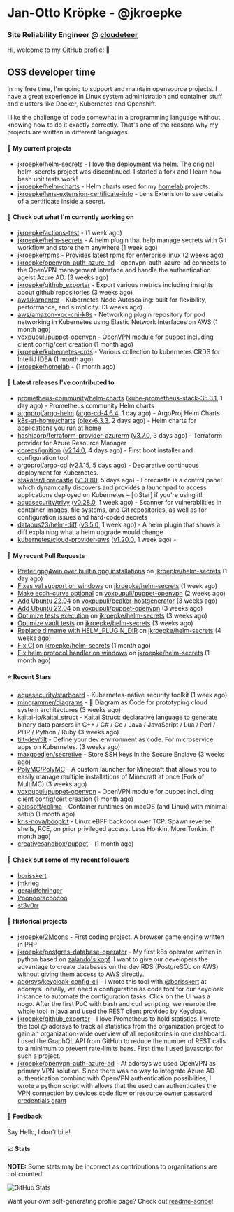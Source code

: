# Jan-Otto Kröpke - @jkroepke
### Site Reliability Engineer @ [cloudeteer](https://github.com/adorsys)

Hi, welcome to my GitHub profile! 👋

## OSS developer time
In my free time, I'm going to support and maintain opensource projects. I have a great experience in Linux system administration and container stuff and clusters like Docker, Kubernetes and Openshift.

I like the challenge of code somewhat in a programming language without knowing how to do it exactly correctly. That's one of the reasons why my projects are written in different languages.

#### 🌱 My current projects
- [jkroepke/helm-secrets](https://github.com/jkroepke/helm-secrets) - I love the deployment via helm. The original helm-secrets project was discontinued. I started a fork and I learn how bash unit tests work!
- [jkroepke/helm-charts](https://github.com/jkroepke/helm-charts) - Helm charts used for my [homelab](https://github.com/jkroepke/homelab) projects.
- [jkroepke/lens-extension-certificate-info](https://github.com/jkroepke/lens-extension-certificate-info) - Lens Extension to see details of a certificate inside a secret.

#### 👷 Check out what I'm currently working on

- [jkroepke/actions-test](https://github.com/jkroepke/actions-test) -  (1 week ago)
- [jkroepke/helm-secrets](https://github.com/jkroepke/helm-secrets) - A helm plugin that help manage secrets with Git workflow and store them anywhere (1 week ago)
- [jkroepke/rpms](https://github.com/jkroepke/rpms) - Provides latest rpms for enterprise linux (2 weeks ago)
- [jkroepke/openvpn-auth-azure-ad](https://github.com/jkroepke/openvpn-auth-azure-ad) - openvpn-auth-azure-ad connects to the OpenVPN management interface and handle the authentication ageist Azure AD. (3 weeks ago)
- [jkroepke/github_exporter](https://github.com/jkroepke/github_exporter) - Export various metrics including insights about github repositories (3 weeks ago)
- [aws/karpenter](https://github.com/aws/karpenter) - Kubernetes Node Autoscaling: built for flexibility, performance, and simplicity. (3 weeks ago)
- [aws/amazon-vpc-cni-k8s](https://github.com/aws/amazon-vpc-cni-k8s) - Networking plugin repository for pod networking in Kubernetes using Elastic Network Interfaces on AWS (1 month ago)
- [voxpupuli/puppet-openvpn](https://github.com/voxpupuli/puppet-openvpn) - OpenVPN module for puppet including client config/cert creation (1 month ago)
- [jkroepke/kubernetes-crds](https://github.com/jkroepke/kubernetes-crds) - Various collection to kubernetes CRDS for IntelliJ IDEA (1 month ago)
- [jkroepke/homelab](https://github.com/jkroepke/homelab) -  (1 month ago)

#### 🔭 Latest releases I've contributed to

- [prometheus-community/helm-charts](https://github.com/prometheus-community/helm-charts) ([kube-prometheus-stack-35.3.1](https://github.com/prometheus-community/helm-charts/releases/tag/kube-prometheus-stack-35.3.1), 1 day ago) - Prometheus community Helm charts
- [argoproj/argo-helm](https://github.com/argoproj/argo-helm) ([argo-cd-4.6.4](https://github.com/argoproj/argo-helm/releases/tag/argo-cd-4.6.4), 1 day ago) - ArgoProj Helm Charts
- [k8s-at-home/charts](https://github.com/k8s-at-home/charts) ([plex-6.3.3](https://github.com/k8s-at-home/charts/releases/tag/plex-6.3.3), 2 days ago) - Helm charts for applications you run at home
- [hashicorp/terraform-provider-azurerm](https://github.com/hashicorp/terraform-provider-azurerm) ([v3.7.0](https://github.com/hashicorp/terraform-provider-azurerm/releases/tag/v3.7.0), 3 days ago) - Terraform provider for Azure Resource Manager
- [coreos/ignition](https://github.com/coreos/ignition) ([v2.14.0](https://github.com/coreos/ignition/releases/tag/v2.14.0), 4 days ago) - First boot installer and configuration tool
- [argoproj/argo-cd](https://github.com/argoproj/argo-cd) ([v2.1.15](https://github.com/argoproj/argo-cd/releases/tag/v2.1.15), 5 days ago) - Declarative continuous deployment for Kubernetes.
- [stakater/Forecastle](https://github.com/stakater/Forecastle) ([v1.0.80](https://github.com/stakater/Forecastle/releases/tag/v1.0.80), 5 days ago) - Forecastle is a control panel which dynamically discovers and provides a launchpad to access applications deployed on Kubernetes  – [✩Star] if you&#39;re using it!
- [aquasecurity/trivy](https://github.com/aquasecurity/trivy) ([v0.28.0](https://github.com/aquasecurity/trivy/releases/tag/v0.28.0), 1 week ago) - Scanner for vulnerabilities in container images, file systems, and Git repositories, as well as for configuration issues and hard-coded secrets
- [databus23/helm-diff](https://github.com/databus23/helm-diff) ([v3.5.0](https://github.com/databus23/helm-diff/releases/tag/v3.5.0), 1 week ago) - A helm plugin that shows a diff explaining what a helm upgrade would change
- [kubernetes/cloud-provider-aws](https://github.com/kubernetes/cloud-provider-aws) ([v1.20.0](https://github.com/kubernetes/cloud-provider-aws/releases/tag/v1.20.0), 1 week ago) - 

#### 🔨 My recent Pull Requests

- [Prefer gpg4win over builtin gpg installations](https://github.com/jkroepke/helm-secrets/pull/227) on [jkroepke/helm-secrets](https://github.com/jkroepke/helm-secrets) (1 day ago)
- [Fixes val support on windows](https://github.com/jkroepke/helm-secrets/pull/224) on [jkroepke/helm-secrets](https://github.com/jkroepke/helm-secrets) (1 week ago)
- [Make ecdh-curve optional](https://github.com/voxpupuli/puppet-openvpn/pull/436) on [voxpupuli/puppet-openvpn](https://github.com/voxpupuli/puppet-openvpn) (2 weeks ago)
- [Add Ubuntu 22.04](https://github.com/voxpupuli/beaker-hostgenerator/pull/248) on [voxpupuli/beaker-hostgenerator](https://github.com/voxpupuli/beaker-hostgenerator) (3 weeks ago)
- [Add Ubuntu 22.04](https://github.com/voxpupuli/puppet-openvpn/pull/435) on [voxpupuli/puppet-openvpn](https://github.com/voxpupuli/puppet-openvpn) (3 weeks ago)
- [Optimize tests execution](https://github.com/jkroepke/helm-secrets/pull/221) on [jkroepke/helm-secrets](https://github.com/jkroepke/helm-secrets) (3 weeks ago)
- [Optimize vault tests](https://github.com/jkroepke/helm-secrets/pull/220) on [jkroepke/helm-secrets](https://github.com/jkroepke/helm-secrets) (3 weeks ago)
- [Replace dirname with HELM_PLUGIN_DIR](https://github.com/jkroepke/helm-secrets/pull/219) on [jkroepke/helm-secrets](https://github.com/jkroepke/helm-secrets) (4 weeks ago)
- [Fix CI](https://github.com/jkroepke/helm-secrets/pull/218) on [jkroepke/helm-secrets](https://github.com/jkroepke/helm-secrets) (1 month ago)
- [Fix helm protocol handler on windows](https://github.com/jkroepke/helm-secrets/pull/217) on [jkroepke/helm-secrets](https://github.com/jkroepke/helm-secrets) (1 month ago)

#### ⭐ Recent Stars

- [aquasecurity/starboard](https://github.com/aquasecurity/starboard) - Kubernetes-native security toolkit (1 week ago)
- [mingrammer/diagrams](https://github.com/mingrammer/diagrams) - :art: Diagram as Code for prototyping cloud system architectures (3 weeks ago)
- [kaitai-io/kaitai_struct](https://github.com/kaitai-io/kaitai_struct) - Kaitai Struct: declarative language to generate binary data parsers in C&#43;&#43; / C# / Go / Java / JavaScript / Lua / Perl / PHP / Python / Ruby (3 weeks ago)
- [tilt-dev/tilt](https://github.com/tilt-dev/tilt) - Define your dev environment as code. For microservice apps on Kubernetes. (3 weeks ago)
- [maxgoedjen/secretive](https://github.com/maxgoedjen/secretive) - Store SSH keys in the Secure Enclave (3 weeks ago)
- [PolyMC/PolyMC](https://github.com/PolyMC/PolyMC) - A custom launcher for Minecraft that allows you to easily manage multiple installations of Minecraft at once (Fork of MultiMC) (3 weeks ago)
- [voxpupuli/puppet-openvpn](https://github.com/voxpupuli/puppet-openvpn) - OpenVPN module for puppet including client config/cert creation (1 month ago)
- [abiosoft/colima](https://github.com/abiosoft/colima) - Container runtimes on macOS (and Linux) with minimal setup (1 month ago)
- [kris-nova/boopkit](https://github.com/kris-nova/boopkit) - Linux eBPF backdoor over TCP. Spawn reverse shells, RCE, on prior privileged access. Less Honkin, More Tonkin. (1 month ago)
- [creativesandbox/puppet](https://github.com/creativesandbox/puppet) -  (1 month ago)

#### 👯 Check out some of my recent followers

- [borisskert](https://github.com/borisskert)
- [jmkrieg](https://github.com/jmkrieg)
- [geraldfehringer](https://github.com/geraldfehringer)
- [Poopooracoocoo](https://github.com/Poopooracoocoo)
- [st3v0rr](https://github.com/st3v0rr)

#### 📜 Historical projects
- [jkroepke/2Moons](https://github.com/jkroepke/2Moons) - First coding project. A browser game engine written in PHP
- [jkroepke/postgres-database-operator](https://github.com/jkroepke/postgres-database-operator) - My first k8s operator written in python based on [zalando's kopf](https://github.com/zalando-incubator/kopf). I want to give our developers the advantage to create databases on the dev RDS (PostgreSQL on AWS) without giving them access to AWS directly.
- [adorsys/keycloak-config-cli](https://github.com/adorsys/keycloak-config-cli) - I wrote this tool with [@borisskert](https://github.com/borisskert) at adorsys. Initially, we need a configuration as code tool for our Keycloak instance to automate the configuration tasks. Click on the UI was a nogo. After the first PoC with bash and curl scripting, we rewrote the whole tool in java and used the REST client provided by Keycloak.
- [jkroepke/github_exporter](https://github.com/jkroepke/github_exporter) - I love Prometheus to hold statistics. I wrote the tool @ adorsys to track all statistics from the organization project to gain an organization-wide overview of all repositories in one dashboard. I used the GraphQL API from GitHub to reduce the number of REST calls to a minimum to prevent rate-limits bans. First time I used javascript for such a project.
- [jkroepke/openvpn-auth-azure-ad](https://github.com/jkroepke/openvpn-auth-azure-ad) - At adorsys we used OpenVPN as primary VPN solution. Since there was no way to integrate Azure AD authentication combind with OpenVPN authentication possiblities, I wrote a python script with allows that the used can authenticates the VPN connection by [devices code flow](https://docs.microsoft.com/en-us/azure/active-directory/develop/v2-oauth2-device-code) or [resource owner password credentials grant](https://docs.microsoft.com/en-us/azure/active-directory/develop/v2-oauth-ropc)

#### 💬 Feedback

Say Hello, I don't bite!

#### 📈 Stats

**NOTE:** Some stats may be incorrect as contributions to organizations
are not counted.

![GitHub Stats](https://github-readme-stats.vercel.app/api?username=jkroepke&count_private=false&theme=tokyonight&show_icons=true)

Want your own self-generating profile page? Check out [readme-scribe](https://github.com/muesli/readme-scribe)!
